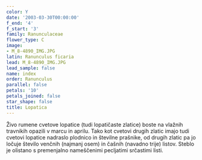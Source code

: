 ```yaml
---
color: Y
date: '2003-03-30T00:00:00'
f_end: '4'
f_start: '3'
family: Ranunculaceae
flower_type: C
image:
- M_8-4890_IMG.JPG
latin: Ranunculus ficaria
lead: M_8-4890_IMG.JPG
lead_sample: false
name: index
order: Ranunculus
parallel: false
petals: '10'
petals_joined: false
star_shape: false
title: Lopatica
---
```

Živo rumene cvetove lopatice (tudi lopatičaste zlatice) boste na vlažnih travnikih opazili v marcu in aprilu. Tako kot cvetovi drugih zlatic imajo tudi cvetovi lopatice nadraslo plodnico in številne prašnike, od drugih zlatic pa jo ločuje število venčnih (najmanj osem) in čašnih (navadno trije) listov. Steblo je olistano s premenjalno nameščenimi pecljatimi srčastimi listi.
